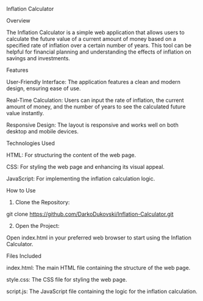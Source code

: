 Inflation Calculator


Overview


The Inflation Calculator is a simple web application that allows users to calculate the future value of a current amount of money based on a specified rate of inflation over a certain number of years. This tool can be helpful for financial planning and understanding the effects of inflation on savings and investments.

Features

User-Friendly Interface: The application features a clean and modern design, ensuring ease of use.

Real-Time Calculation: Users can input the rate of inflation, the current amount of money, and the number of years to see the calculated future value instantly.

Responsive Design: The layout is responsive and works well on both desktop and mobile devices.

Technologies Used

HTML: For structuring the content of the web page.

CSS: For styling the web page and enhancing its visual appeal.

JavaScript: For implementing the inflation calculation logic.

How to Use

1. Clone the Repository:

  git clone https://github.com/DarkoDukovski/Inflation-Calculator.git
  

2. Open the Project:

Open index.html in your preferred web browser to start using the Inflation Calculator.

Files Included

index.html: The main HTML file containing the structure of the web page.

style.css: The CSS file for styling the web page.

script.js: The JavaScript file containing the logic for the inflation calculation.

